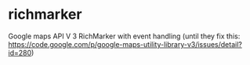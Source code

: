 richmarker
==========

Google maps API V 3 RichMarker with event handling  (until they fix this: https://code.google.com/p/google-maps-utility-library-v3/issues/detail?id=280)
